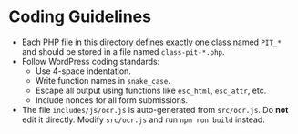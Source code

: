 # Coding Guidelines

- Each PHP file in this directory defines exactly one class named `PIT_*` and should be stored in a file named `class-pit-*.php`.
- Follow WordPress coding standards:
  - Use 4-space indentation.
  - Write function names in `snake_case`.
  - Escape all output using functions like `esc_html`, `esc_attr`, etc.
  - Include nonces for all form submissions.
- The file `includes/js/ocr.js` is auto-generated from `src/ocr.js`. Do **not** edit it directly. Modify `src/ocr.js` and run `npm run build` instead.
